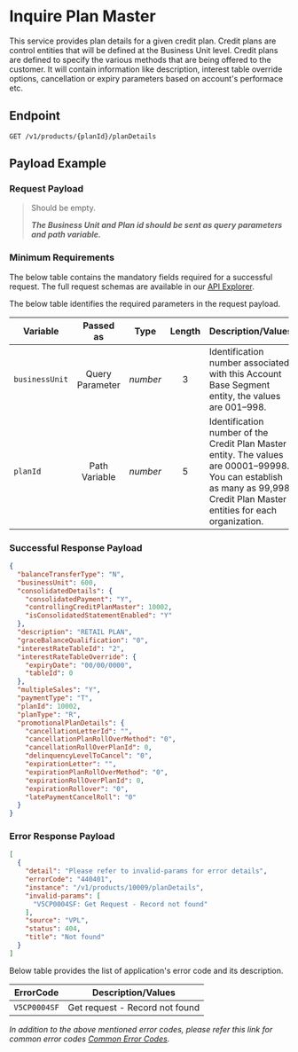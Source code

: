 # Inquire Plan Master

This service provides plan details for a given credit plan. Credit plans are control entities that will be defined at the Business Unit level. Credit plans are defined to specify the various methods that are being offered to the customer. It will contain information like description, interest table override options, cancellation or expiry parameters based on account's performace etc.
  
## Endpoint

`GET /v1/products/{planId}/planDetails`

## Payload Example

### Request Payload

>Should be empty.
>
>***The Business Unit and Plan id should be sent as query parameters and path variable.*** 

### Minimum Requirements

The below table contains the mandatory fields required for a successful request. The full request schemas are available in our [API Explorer](../api/?type=get&path=/v1/products/{planId}/planDetails).

The below table identifies the required parameters in the request payload.

| Variable | Passed as | Type | Length | Description/Values |
| -------- | :-------: | :--: | :------------: | ------------------ |
| `businessUnit` | Query Parameter | *number* | 3 | Identification number associated with this Account Base Segment entity, the values are 001–998. |
| `planId` | Path Variable | *number* | 5 | Identification number of the Credit Plan Master entity. The values are 00001–99998. You can establish as many as 99,998 Credit Plan Master entities for each organization. | 

### Successful Response Payload

```json
{
  "balanceTransferType": "N",
  "businessUnit": 600,
  "consolidatedDetails": {
    "consolidatedPayment": "Y",
    "controllingCreditPlanMaster": 10002,
    "isConsolidatedStatementEnabled": "Y"
  },
  "description": "RETAIL PLAN",
  "graceBalanceQualification": "0",
  "interestRateTableId": "2",
  "interestRateTableOverride": {
    "expiryDate": "00/00/0000",
    "tableId": 0
  },
  "multipleSales": "Y",
  "paymentType": "T",
  "planId": 10002,
  "planType": "R",
  "promotionalPlanDetails": {
    "cancellationLetterId": "",
    "cancellationPlanRollOverMethod": "0",
    "cancellationRollOverPlanId": 0,
    "delinquencyLevelToCancel": "0",
    "expirationLetter": "",
    "expirationPlanRollOverMethod": "0",
    "expirationRollOverPlanId": 0,
    "expirationRollover": "0",
    "latePaymentCancelRoll": "0"
  }
}
```

### Error Response Payload

```json
[
  {
    "detail": "Please refer to invalid-params for error details",
    "errorCode": "440401",
    "instance": "/v1/products/10009/planDetails",
    "invalid-params": [
      "V5CP0004SF: Get Request - Record not found"
    ],
    "source": "VPL",
    "status": 404,
    "title": "Not found"
  }
]
```

Below table provides the list of application's error code and its description.

| ErrorCode |  Description/Values |
| --------  | ------------------ |
| `V5CP0004SF` | Get request - Record not found |

*In addition to the above mentioned error codes, please refer this link for common error codes [Common Error Codes](?path=docs/Common_Error_Code.md).*
